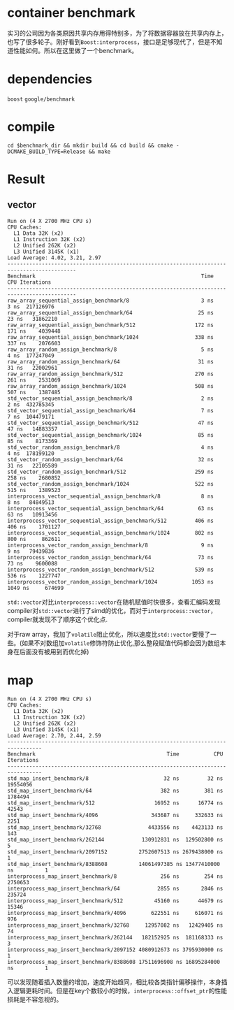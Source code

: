 # container benchmark
实习的公司因为各类原因共享内存用得特别多，为了将数据容器放在共享内存上，也写了很多轮子。刚好看到`Boost:interprocess`，接口是足够现代了，但是不知道性能如何。所以在这里做了一个benchmark。

# dependencies
`boost`
`google/benchmark`

# compile
`cd $benchmark_dir && mkdir build && cd build && cmake -DCMAKE_BUILD_TYPE=Release && make`

# Result

## vector
    Run on (4 X 2700 MHz CPU s)
    CPU Caches:
      L1 Data 32K (x2)
      L1 Instruction 32K (x2)
      L2 Unified 262K (x2)
      L3 Unified 3145K (x1)
    Load Average: 4.02, 3.21, 2.97
    --------------------------------------------------------------------------------------------
    Benchmark                                                     Time           CPU Iterations
    --------------------------------------------------------------------------------------------
    raw_array_sequential_assign_benchmark/8                       3 ns          3 ns  217126976
    raw_array_sequential_assign_benchmark/64                     25 ns         23 ns   31862210
    raw_array_sequential_assign_benchmark/512                   172 ns        171 ns    4039448
    raw_array_sequential_assign_benchmark/1024                  338 ns        337 ns    2076603
    raw_array_random_assign_benchmark/8                           5 ns          4 ns  177247049
    raw_array_random_assign_benchmark/64                         31 ns         31 ns   22002961
    raw_array_random_assign_benchmark/512                       270 ns        261 ns    2531069
    raw_array_random_assign_benchmark/1024                      508 ns        507 ns    1387485
    std_vector_sequential_assign_benchmark/8                      2 ns          2 ns  432785345
    std_vector_sequential_assign_benchmark/64                     7 ns          7 ns  104479171
    std_vector_sequential_assign_benchmark/512                   47 ns         47 ns   14883357
    std_vector_sequential_assign_benchmark/1024                  85 ns         85 ns    8173369
    std_vector_random_assign_benchmark/8                          4 ns          4 ns  178199120
    std_vector_random_assign_benchmark/64                        32 ns         31 ns   22105589
    std_vector_random_assign_benchmark/512                      259 ns        258 ns    2680852
    std_vector_random_assign_benchmark/1024                     522 ns        515 ns    1389523
    interprocess_vector_sequential_assign_benchmark/8             8 ns          8 ns   84849513
    interprocess_vector_sequential_assign_benchmark/64           63 ns         63 ns   10913456
    interprocess_vector_sequential_assign_benchmark/512         406 ns        406 ns    1701127
    interprocess_vector_sequential_assign_benchmark/1024        802 ns        800 ns     862611
    interprocess_vector_random_assign_benchmark/8                 9 ns          9 ns   79439836
    interprocess_vector_random_assign_benchmark/64               73 ns         73 ns    9600088
    interprocess_vector_random_assign_benchmark/512             539 ns        536 ns    1227747
    interprocess_vector_random_assign_benchmark/1024           1053 ns       1049 ns     674699
`std::vector`对比`interprocess::vector`在随机赋值时快很多，查看汇编码发现compiler对`std::vector`进行了simd的优化，而对于`interprocess::vector`，compiler就发现不了顺序这个优化点.

对于raw array，我加了`volatile`阻止优化，所以速度比`std::vector`要慢了一些。(如果不对数组加`volatile`修饰符防止优化,那么整段赋值代码都会因为数组本身在后面没有被用到而优化掉)

# map
    Run on (4 X 2700 MHz CPU s)
    CPU Caches:
      L1 Data 32K (x2)
      L1 Instruction 32K (x2)
      L2 Unified 262K (x2)
      L3 Unified 3145K (x1)
    Load Average: 2.70, 2.44, 2.59
    ---------------------------------------------------------------------------------
    Benchmark                                          Time           CPU Iterations
    ---------------------------------------------------------------------------------
    std_map_insert_benchmark/8                        32 ns         32 ns   19554056
    std_map_insert_benchmark/64                      382 ns        381 ns    1784494
    std_map_insert_benchmark/512                   16952 ns      16774 ns      42543
    std_map_insert_benchmark/4096                 343687 ns     332633 ns       2251
    std_map_insert_benchmark/32768               4433556 ns    4423133 ns        143
    std_map_insert_benchmark/262144            130912831 ns  129502800 ns          5
    std_map_insert_benchmark/2097152          2752607513 ns 2679438000 ns          1
    std_map_insert_benchmark/8388608          14061497385 ns 13477410000 ns          1
    interprocess_map_insert_benchmark/8              256 ns        254 ns    2750653
    interprocess_map_insert_benchmark/64            2855 ns       2846 ns     235724
    interprocess_map_insert_benchmark/512          45160 ns      44679 ns      15346
    interprocess_map_insert_benchmark/4096        622551 ns     616071 ns        976
    interprocess_map_insert_benchmark/32768     12957082 ns   12429405 ns         74
    interprocess_map_insert_benchmark/262144   182152925 ns  181168333 ns          3
    interprocess_map_insert_benchmark/2097152 4080912673 ns 3795930000 ns          1
    interprocess_map_insert_benchmark/8388608 17511696908 ns 16895284000 ns          1

可以发现随着插入数量的增加，速度开始趋同，相比较各类指针偏移操作，本身插入逻辑更耗时间。但是在key个数较小的时候，`interprocess::offset_ptr`的性能损耗是不容忽视的。